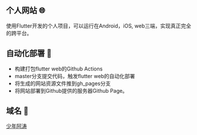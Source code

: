 ## 个人网站 🌐
使用Flutter开发的个人项目，可以运行在Android，iOS, web三端，实现真正完全的跨平台。


## 自动化部署 🔨
* 构建打包flutter web的Github Actions
* master分支提交代码，触发flutter web的自动化部署
* 将生成的网站资源文件推到gh_pages分支
* 将网站部署到Github提供的服务器Github Page。

## 域名 🔗
[少年阿涛](taoszu.cn)
